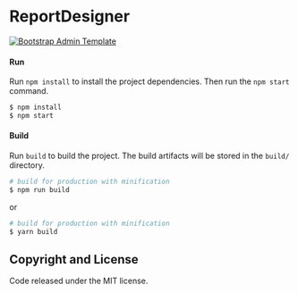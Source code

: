 # ReportDesigner


[![Bootstrap Admin Template](https://res.cloudinary.com/da9ywiyfc/image/upload/v1725386575/ReportDesigner_pwrlfg.jpg)](https://github.com/d82krai/QSReportDesigner)

#### Run

Run `npm install` to install the project dependencies. Then run the `npm start` command.

```bash
$ npm install
$ npm start
```

#### Build

Run `build` to build the project. The build artifacts will be stored in the `build/` directory.

```bash
# build for production with minification
$ npm run build
```

or

```bash
# build for production with minification
$ yarn build
```


## Copyright and License

Code released under the MIT license.
